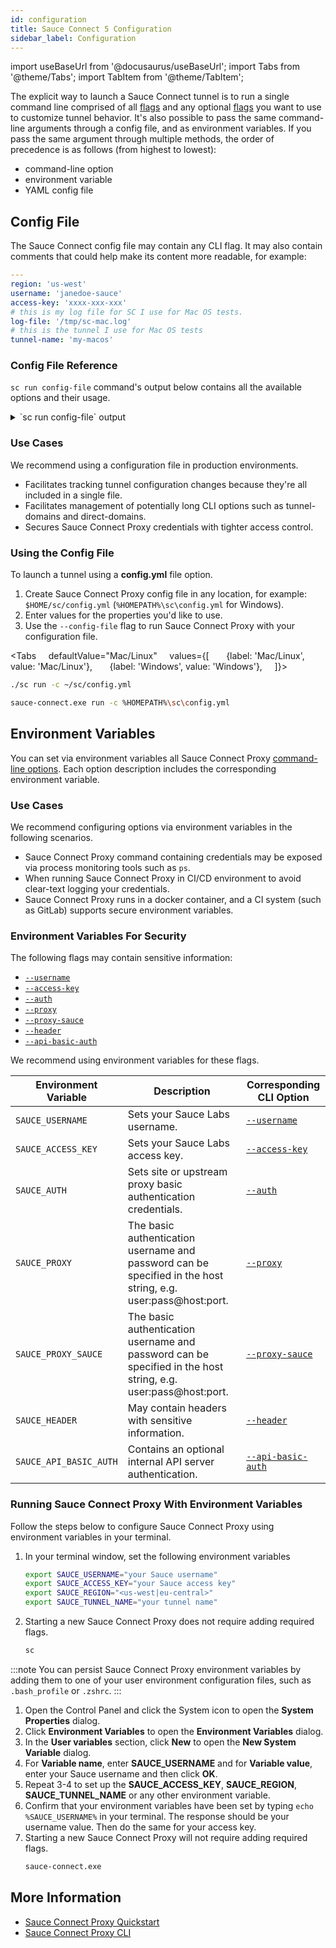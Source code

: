 ```yaml
---
id: configuration
title: Sauce Connect 5 Configuration
sidebar_label: Configuration
---
```


import useBaseUrl from '@docusaurus/useBaseUrl';
import Tabs from '@theme/Tabs';
import TabItem from '@theme/TabItem';

The explicit way to launch a Sauce Connect tunnel is to run a single command line comprised of all [flags](/dev/cli/sauce-connect-5/run/) and any optional [flags](/dev/cli/sauce-connect-5/run/) you want to use to customize tunnel behavior.
It's also possible to pass the same command-line arguments through a config file, and as environment variables.
If you pass the same argument through multiple methods, the order of precedence is as follows (from highest to lowest):

- command-line option
- environment variable
- YAML config file

## Config File

The Sauce Connect config file may contain any CLI flag. It may also
contain comments that could help make its content more readable, for example:

```yaml
---
region: 'us-west'
username: 'janedoe-sauce'
access-key: 'xxxx-xxx-xxx'
# this is my log file for SC I use for Mac OS tests.
log-file: '/tmp/sc-mac.log'
# this is the tunnel I use for Mac OS tests
tunnel-name: 'my-macos'
```

### Config File Reference

`sc run config-file` command's output below contains all the available options
and their usage.


<details>
<summary>`sc run config-file` output</summary>

#### Reference

```bash
# --- Required ---

# access-key <UUID>
#
# Sauce Labs Access Key, you can get it from the User Settings page:
# https://app.saucelabs.com/user-settings. For additional security, we recommend
# setting this as an environment variable.
#access-key: 

# region <data center>
#
# Sauce Labs region name, ex. us-west, us-east, or eu-central. More details
# here: https://docs.saucelabs.com/basics/data-center-endpoints.
#region: 

# tunnel-name <name>
#
# Name of the tunnel or tunnel pool. You can run tests using this tunnel by
# specifying the tunnelName value in your test capabilities, see here:
# https://docs.saucelabs.com/dev/test-configuration-options/. It can also assign
# a name to a group of tunnels in the same high availability pool, see here:
# https://docs.saucelabs.com/secure-connections/sauce-connect-5/guides/tunnel-pool/.
#tunnel-name: 

# username <username>
#
# Sauce Labs username. For additional security, we recommend setting this as an
# environment variable.
#username: 

# --- Options ---

# metadata <key=value>,...
#
# Custom metadata key-value pairs. This flag is, primarily, used by Sauce Labs
# to assign custom properties to the tunnel for reporting purposes.
#metadata: 

# shared <all>
#
# Share the tunnel within the same org unit. Only the 'all' option is currently
# supported. See here:
# https://docs.saucelabs.com/basics/acct-team-mgmt/sauce-connect-proxy-tunnels/.
#shared: 

# tunnel-pool <value>
#
# Denotes a tunnel as part of a high availability tunnel pool. See here:
# https://docs.saucelabs.com/secure-connections/sauce-connect-5/guides/tunnel-pool/.
#tunnel-pool: false

# --- Tunnel traffic ---

# deny-domains [-]<regexp>,...
#
# Deny requests to the matching domains. Prefix domains with '-' to exclude
# requests from being denied. Special keyword 'all' matches all domains. 
# 
# The following example denies requests to *.example.com and *.google.com.
# 
# --deny-domains .*\.example\.com,.*\.google\.com
#deny-domains: 

# direct-domains [-]<regexp>,...
#
# Forward matching requests to their origin server over the public internet.
# Requests that don't match "direct domains" will be forwarded to customer-side
# over the Sauce Connect Proxy connection. You can specify --direct-domains or
# --tunnel-domains, but not both. Prefix domains with '-' to exclude requests
# from being forwarded directly. Note that direct domains are automatically
# excluded from being resigned. Special keyword 'all' matches all domains. 
# 
# The following example sends requests to *.example.com and *.google.com
# directly. It would tunnel all other domains.
# 
# --direct-domains .*\.example\.com,.*\.google\.com
#direct-domains: 

# tls-passthrough-domains [-]<regexp>,...
#
# Pass matching requests to their origin server without SSL/TLS re-encryption.
# Requests that don't match will be re-encrypted. You can specify
# --tls-passthrough-domains or --tls-resign-domains, but not both. Prefix
# domains with '-' to exclude requests from being passed through. Note that
# direct domains will always be passed through. Special keyword 'all' matches
# all domains. 
# 
# The following example passes requests to *.example.com and *.google.com
# through without SSL/TLS re-encryption.
# 
# --tls-passthrough-domains .*\.example\.com,.*\.google\.com
#tls-passthrough-domains: 

# tls-resign-domains [-]<regexp>,...
#
# Resign SSL/TLS certificates for matching requests. You can specify
# --tls-resign-domains or --tls-passthrough-domains, but not both. Prefix
# domains with '-' to exclude requests from being resigned. Note that direct
# domains will never be resigned. Special keyword 'all' matches all domains. 
# 
# The following example resigns SSL/TLS certificates for all requests to
# *.myorg.dev, except abc.myorg.dev.
# 
# --tls-resign-domains .*\.myorg\.dev,-abc\.myorg\.dev
#tls-resign-domains: [.*]

# tunnel-domains [-]<regexp>,...
#
# Forward matching requests over the Sauce Connect Proxy connection. Requests
# not matching "tunnel domains" will be forwarded to their origin server over
# the public internet. This is the recommended option for the best performance
# since it minimizes the expensive tunnelled traffic and uses it only for
# internal domains that are not publicly available. You can specify
# --tunnel-domains or --direct-domains, but not both. Prefix domains with '-' to
# exclude requests from being forwarded over the SC Proxy connection. Special
# keyword 'all' matches all domains. 
# 
# The following example tunnels all requests to *.myorg.dev, except
# abc.myorg.com.
# 
# --tunnel-domains .*\.myorg\.dev,-abc\.myorg\.com
#tunnel-domains: 

# --- Tunnel capacity ---

# tunnel-connections <count>
#
# Number of connections to the Sauce Connect server. By default it is set to the
# number of CPUs on the machine. Total number of concurrent requests that can be
# handled is limited by the number of connections multiplied by the number of
# streams, see --tunnel-max-concurrent-streams flag. For example with 4
# connections and 256 streams, the total number of concurrent requests is 1024.
#tunnel-connections: 16

# tunnel-max-concurrent-streams <count>
#
# Maximal number of concurrent HTTP/2 streams per TCP connection.
#tunnel-max-concurrent-streams: 256

# --- Proxy ---

# auth <username[:password]@host:port,...>
#
# Site or upstream proxy basic authentication credentials. The host and port can
# be set to "*" to match all hosts and ports respectively. The flag can be
# specified multiple times to add multiple credentials. Note that all the hosts
# are automatically resigned as if they were passed to --tls-resign-domains
# flag. 
# 
# Example:
# 
# --proxy myproxy.org:3128 --proxy-sauce https://external.com:443 --auth
# user1:pass1@myproxy.org:3128,user2:pass2@external.com:*
#auth: 

# header <header>
#
# Add or remove HTTP request headers. 
# 
# Use the format:
# - name:value to add a header
# - name; to set the header to empty value
# - -name to remove the header
# - -name* to remove headers by prefix
# 
# The header name will be normalized to canonical form. The header value should
# not contain any newlines or carriage returns. The flag can be specified
# multiple times. The following example removes the User-Agent header and all
# headers starting with X-. 
# 
# -H "-User-Agent" -H "-X-*"
#header: 

# pac <path or URL>
#
# Proxy Auto-Configuration file to use for upstream proxy selection. 
# 
# Syntax:
# - File: /path/to/file.pac
# - URL: http://example.com/proxy.pac
# - Embed: data:base64,<base64 encoded data>
# - Stdin: -
#pac: 

# proxy <[protocol://]host:port>
#
# Upstream proxy for test sessions. It is used for requests received from the
# Sauce Connect Server only. The supported protocols are: http, https, socks5.
# No protocol specified will be interpreted as an HTTP proxy. The basic
# authentication username and password can be specified in the host string, e.g.
# user:pass@host:port. Alternatively, you can specify the credentials using the
# -a, --auth flag.
#proxy: 

# proxy-localhost <allow|deny|direct>
#
# Setting this to allow enables sending requests to localhost through the
# upstream proxy. Setting this to direct sends requests to localhost directly
# without using the upstream proxy. By default, requests to localhost are
# denied.
#proxy-localhost: deny

# proxy-sauce <[protocol://]host:port>
#
# Establish a tunnel through an upstream proxy. Proxy for requests to Sauce Labs
# REST API and Sauce Connect servers only. See the -x, --proxy flag for more
# details on the format.
#proxy-sauce: 

# --- DNS ---

# dns-round-robin <value>
#
# If more than one DNS server is specified with the --dns-server flag, passing
# this flag will enable round-robin selection.
#dns-round-robin: false

# dns-server <ip>[:<port>]
#
# DNS server(s) to use instead of system default. There are two execution
# policies, when more then one server is specified. Fallback: the first server
# in a list is used as primary, the rest are used as fallbacks. Round robin: the
# servers are used in a round-robin fashion. The port is optional, if not
# specified the default port is 53.
#dns-server: 

# dns-timeout <duration>
#
# Timeout for dialing DNS servers. Only used if DNS servers are specified.
#dns-timeout: 5s

# --- HTTP client ---

# cacert-file <path or base64>
#
# Add your own CA certificates to verify against. The system root certificates
# will be used in addition to any certificates in this list. Use this flag
# multiple times to specify multiple CA certificate files.
# 
# Syntax:
# - File: /path/to/file.pac
# - Embed: data:base64,<base64 encoded data>
#cacert-file: 

# http-dial-timeout <duration>
#
# The maximum amount of time a dial will wait for a connect to complete. With or
# without a timeout, the operating system may impose its own earlier timeout.
# For instance, TCP timeouts are often around 3 minutes.
#http-dial-timeout: 25s

# http-idle-conn-timeout <duration>
#
# The maximum amount of time an idle (keep-alive) connection will remain idle
# before closing itself. Zero means no limit.
#http-idle-conn-timeout: 1m30s

# http-response-header-timeout <duration>
#
# The amount of time to wait for a server's response headers after fully writing
# the request (including its body, if any).This time does not include the time
# to read the response body. Zero means no limit.
#http-response-header-timeout: 0s

# http-tls-handshake-timeout <duration>
#
# The maximum amount of time waiting to wait for a TLS handshake. Zero means no
# limit.
#http-tls-handshake-timeout: 10s

# http-tls-keylog-file <path>
#
# File to log TLS master secrets in NSS key log format. By default, the value is
# taken from the SSLKEYLOGFILE environment variable. It can be used to allow
# external programs such as Wireshark to decrypt TLS connections.
#http-tls-keylog-file: 

# --- API server ---

# api-address <host:port>
#
# The server address to listen on. If the host is empty, the server will listen
# on all available interfaces.
#api-address: 

# api-basic-auth <username[:password]>
#
# Basic authentication credentials to protect the server.
#api-basic-auth: 

# api-idle-timeout <duration>
#
# The maximum amount of time to wait for the next request before closing
# connection.
#api-idle-timeout: 1h0m0s

# --- Logging ---

# log-file <path>
#
# Path to the log file, if empty, logs to stdout. The file is reopened on SIGHUP
# to allow log rotation using external tools.
#log-file: 

# log-http [api|proxy|control:]<none|short-url|url|headers|body|errors>,... 
#
# HTTP request and response logging mode. 
# 
# Modes: 
# - none: no logging
# - short-url: logs [scheme://]host[/path] instead of the full URL
# - url: logs the full URL including query parameters
# - headers: logs request line and headers
# - body: logs request line, headers, and body
# - errors: logs request line and headers if status code is greater than or
# equal to 500
# 
# Modes for different modules can be specified separated by commas. The
# following example specifies that the API module logs errors, the proxy module
# logs headers, and anything else logs full URL. 
# 
# --log-http=api:errors,proxy:headers,url
#log-http: none

# log-level <error|info|debug>
#
# Log level.
#log-level: info
```

</details>

### Use Cases

We recommend using a configuration file in production environments.

- Facilitates tracking tunnel configuration changes because they're all included in a single file.
- Facilitates management of potentially long CLI options such as tunnel-domains and direct-domains.
- Secures Sauce Connect Proxy credentials with tighter access control.

### Using the Config File

To launch a tunnel using a **config.yml** file option.

1. Create Sauce Connect Proxy config file in any location, for example: `$HOME/sc/config.yml` (`%HOMEPATH%\sc\config.yml` for Windows).
2. Enter values for the properties you'd like to use.
3. Use the `--config-file` flag to run Sauce Connect Proxy with your configuration file.

<Tabs
    defaultValue="Mac/Linux"
    values={[
      {label: 'Mac/Linux', value: 'Mac/Linux'},
      {label: 'Windows', value: 'Windows'},
    ]}>

  <TabItem value="Mac/Linux">

```bash
./sc run -c ~/sc/config.yml
```

  </TabItem>
  <TabItem value="Windows">

```bash
sauce-connect.exe run -c %HOMEPATH%\sc\config.yml
```

  </TabItem>
  </Tabs>

## Environment Variables

You can set via environment variables all Sauce Connect Proxy [command-line options](/dev/cli/sauce-connect-5/).
Each option description includes the corresponding environment variable.

### Use Cases

We recommend configuring options via environment variables in the following scenarios.

- Sauce Connect Proxy command containing credentials may be exposed via process monitoring tools such as `ps`.
- When running Sauce Connect Proxy in CI/CD environment to avoid clear-text logging your credentials.
- Sauce Connect Proxy runs in a docker container, and a CI system (such as GitLab) supports secure environment variables.

### Environment Variables For Security

The following flags may contain sensitive information:

- [`--username`](/dev/cli/sauce-connect-5/run/#username)
- [`--access-key`](/dev/cli/sauce-connect-5/run/#access-key)
- [`--auth`](/dev/cli/sauce-connect-5/run/#auth)
- [`--proxy`](/dev/cli/sauce-connect-5/run/#proxy)
- [`--proxy-sauce`](/dev/cli/sauce-connect-5/run/#proxy-sauce)
- [`--header`](/dev/cli/sauce-connect-5/run/#header)
- [`--api-basic-auth`](/dev/cli/sauce-connect-5/run/#api-basic-auth)

We recommend using environment variables for these flags.

| Environment Variable   | Description                                                                                                   | Corresponding CLI Option                                   |
| ---------------------- | ------------------------------------------------------------------------------------------------------------- | ---------------------------------------------------------- |
| `SAUCE_USERNAME`           | Sets your Sauce Labs username.                                                                                | [`--username`](/dev/cli/sauce-connect-5/run/#username)           |
| `SAUCE_ACCESS_KEY`     | Sets your Sauce Labs access key.                                                                              | [`--access-key`](/dev/cli/sauce-connect-5/run/#access-key) |
| `SAUCE_AUTH`           | Sets site or upstream proxy basic authentication credentials.                                                 | [`--auth`](/dev/cli/sauce-connect-5/run/#auth)             |
| `SAUCE_PROXY`          | The basic authentication username and password can be specified in the host string, e.g. user:pass@host:port. | [`--proxy`](/dev/cli/sauce-connect-5/run/#proxy)           |
| `SAUCE_PROXY_SAUCE`    | The basic authentication username and password can be specified in the host string, e.g. user:pass@host:port. | [`--proxy-sauce`](/dev/cli/sauce-connect-5/run/#proxy-sauce) |
| `SAUCE_HEADER`         | May contain headers with sensitive information.                                                               | [`--header`](/dev/cli/sauce-connect-5/run/#header)         |
| `SAUCE_API_BASIC_AUTH` | Contains an optional internal API server authentication.                                                      | [`--api-basic-auth`](/dev/cli/sauce-connect-5/run/#api-basic-auth) |

### Running Sauce Connect Proxy With Environment Variables

<Tabs>
<TabItem value="macOS/Linux" label="macOS and Linux" default>

Follow the steps below to configure Sauce Connect Proxy using environment variables in your terminal.

1. In your terminal window, set the following environment variables
   ```bash
   export SAUCE_USERNAME="your Sauce username"
   export SAUCE_ACCESS_KEY="your Sauce access key"
   export SAUCE_REGION="<us-west|eu-central>"
   export SAUCE_TUNNEL_NAME="your tunnel name"
   ```
2. Starting a new Sauce Connect Proxy does not require adding required flags.
   ```bash
   sc
   ```

:::note
You can persist Sauce Connect Proxy environment variables by adding them to one of your user environment configuration files, such as `.bash_profile` or `.zshrc`.
:::

</TabItem>
<TabItem value="Windows" label="Windows">

1. Open the Control Panel and click the System icon to open the **System Properties** dialog.
2. Click **Environment Variables** to open the **Environment Variables** dialog.
3. In the **User variables** section, click **New** to open the **New System Variable** dialog.
4. For **Variable name**, enter **SAUCE_USERNAME** and for **Variable value**, enter your Sauce username and then click **OK**.
5. Repeat 3-4 to set up the **SAUCE_ACCESS_KEY**, **SAUCE_REGION**, **SAUCE_TUNNEL_NAME** or any other environment variable.
6. Confirm that your environment variables have been set by typing `echo %SAUCE_USERNAME%` in your terminal. The response should be your username value. Then do the same for your access key.
7. Starting a new Sauce Connect Proxy will not require adding required flags.
   ```bash
   sauce-connect.exe
   ```

</TabItem>
</Tabs>

## More Information

- [Sauce Connect Proxy Quickstart](/secure-connections/sauce-connect-5/quickstart)
- [Sauce Connect Proxy CLI](/dev/cli/sauce-connect-5/)
